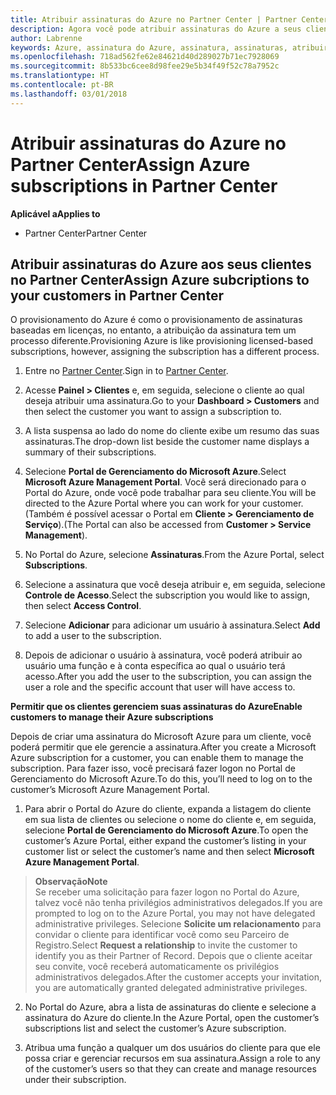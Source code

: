 ```yaml
---
title: Atribuir assinaturas do Azure no Partner Center | Partner Center
description: Agora você pode atribuir assinaturas do Azure a seus clientes no Partner Center. Você também pode habilitá-los para que eles mesmos gerenciem as assinaturas.
author: Labrenne
keywords: Azure, assinatura do Azure, assinatura, assinaturas, atribuir assinatura, gerenciar assinatura do Azure
ms.openlocfilehash: 718ad562fe62e84621d40d289027b71ec7928069
ms.sourcegitcommit: 8b533bc6cee8d98fee29e5b34f49f52c78a7952c
ms.translationtype: HT
ms.contentlocale: pt-BR
ms.lasthandoff: 03/01/2018
---
```

# <a name="assign-azure-subscriptions-in-partner-center"></a><span data-ttu-id="72daa-104">Atribuir assinaturas do Azure no Partner Center</span><span class="sxs-lookup"><span data-stu-id="72daa-104">Assign Azure subscriptions in Partner Center</span></span>

**<span data-ttu-id="72daa-105">Aplicável a</span><span class="sxs-lookup"><span data-stu-id="72daa-105">Applies to</span></span>**

-  <span data-ttu-id="72daa-106">Partner Center</span><span class="sxs-lookup"><span data-stu-id="72daa-106">Partner Center</span></span>
 
## <a name="assign-azure-subcriptions-to-your-customers-in-partner-center"></a><span data-ttu-id="72daa-107">Atribuir assinaturas do Azure aos seus clientes no Partner Center</span><span class="sxs-lookup"><span data-stu-id="72daa-107">Assign Azure subcriptions to your customers in Partner Center</span></span>

<span data-ttu-id="72daa-108">O provisionamento do Azure é como o provisionamento de assinaturas baseadas em licenças, no entanto, a atribuição da assinatura tem um processo diferente.</span><span class="sxs-lookup"><span data-stu-id="72daa-108">Provisioning Azure is like provisioning licensed-based subscriptions, however, assigning the subscription has a different process.</span></span>
 
1. <span data-ttu-id="72daa-109">Entre no [Partner Center](https://na01.safelinks.protection.outlook.com/?url=https%3A%2F%2Fpartnercenter.microsoft.com%2F&data=02%7C01%7Cv-keimag%40microsoft.com%7C6f107d2337fa483b078e08d4efba2d13%7C72f988bf86f141af91ab2d7cd011db47%7C1%7C0%7C636397030307982666&sdata=jViWaoT04hVO10MpiduZoNV95Iv%2B4RX3wpVd028RHSU%3D&reserved=0).</span><span class="sxs-lookup"><span data-stu-id="72daa-109">Sign in to [Partner Center](https://na01.safelinks.protection.outlook.com/?url=https%3A%2F%2Fpartnercenter.microsoft.com%2F&data=02%7C01%7Cv-keimag%40microsoft.com%7C6f107d2337fa483b078e08d4efba2d13%7C72f988bf86f141af91ab2d7cd011db47%7C1%7C0%7C636397030307982666&sdata=jViWaoT04hVO10MpiduZoNV95Iv%2B4RX3wpVd028RHSU%3D&reserved=0).</span></span>

2. <span data-ttu-id="72daa-110">Acesse **Painel > Clientes** e, em seguida, selecione o cliente ao qual deseja atribuir uma assinatura.</span><span class="sxs-lookup"><span data-stu-id="72daa-110">Go to your **Dashboard > Customers** and then select the customer you want to assign a subscription to.</span></span>

3. <span data-ttu-id="72daa-111">A lista suspensa ao lado do nome do cliente exibe um resumo das suas assinaturas.</span><span class="sxs-lookup"><span data-stu-id="72daa-111">The drop-down list beside the customer name displays a summary of their subscriptions.</span></span>

4. <span data-ttu-id="72daa-112">Selecione **Portal de Gerenciamento do Microsoft Azure**.</span><span class="sxs-lookup"><span data-stu-id="72daa-112">Select **Microsoft Azure Management Portal**.</span></span> <span data-ttu-id="72daa-113">Você será direcionado para o Portal do Azure, onde você pode trabalhar para seu cliente.</span><span class="sxs-lookup"><span data-stu-id="72daa-113">You will be directed to the Azure Portal where you can work for your customer.</span></span> <span data-ttu-id="72daa-114">(Também é possível acessar o Portal em **Cliente > Gerenciamento de Serviço**).</span><span class="sxs-lookup"><span data-stu-id="72daa-114">(The Portal can also be accessed from **Customer > Service Management**).</span></span>

5. <span data-ttu-id="72daa-115">No Portal do Azure, selecione **Assinaturas**.</span><span class="sxs-lookup"><span data-stu-id="72daa-115">From the Azure Portal, select **Subscriptions**.</span></span>

6. <span data-ttu-id="72daa-116">Selecione a assinatura que você deseja atribuir e, em seguida, selecione **Controle de Acesso**.</span><span class="sxs-lookup"><span data-stu-id="72daa-116">Select the subscription you would like to assign, then select **Access Control**.</span></span>

7. <span data-ttu-id="72daa-117">Selecione **Adicionar** para adicionar um usuário à assinatura.</span><span class="sxs-lookup"><span data-stu-id="72daa-117">Select **Add** to add a user to the subscription.</span></span> 

8. <span data-ttu-id="72daa-118">Depois de adicionar o usuário à assinatura, você poderá atribuir ao usuário uma função e à conta específica ao qual o usuário terá acesso.</span><span class="sxs-lookup"><span data-stu-id="72daa-118">After you add the user to the subscription, you can assign the user a role and the specific account that user will have access to.</span></span> 

**<span data-ttu-id="72daa-119">Permitir que os clientes gerenciem suas assinaturas do Azure</span><span class="sxs-lookup"><span data-stu-id="72daa-119">Enable customers to manage their Azure subscriptions</span></span>**

<span data-ttu-id="72daa-120">Depois de criar uma assinatura do Microsoft Azure para um cliente, você poderá permitir que ele gerencie a assinatura.</span><span class="sxs-lookup"><span data-stu-id="72daa-120">After you create a Microsoft Azure subscription for a customer, you can enable them to manage the subscription.</span></span> <span data-ttu-id="72daa-121">Para fazer isso, você precisará fazer logon no Portal de Gerenciamento do Microsoft Azure.</span><span class="sxs-lookup"><span data-stu-id="72daa-121">To do this, you’ll need to log on to the customer’s Microsoft Azure Management Portal.</span></span> 

1.  <span data-ttu-id="72daa-122">Para abrir o Portal do Azure do cliente, expanda a listagem do cliente em sua lista de clientes ou selecione o nome do cliente e, em seguida, selecione **Portal de Gerenciamento do Microsoft Azure**.</span><span class="sxs-lookup"><span data-stu-id="72daa-122">To open the customer’s Azure Portal, either expand the customer’s listing in your customer list or select the customer’s name and then select **Microsoft Azure Management Portal**.</span></span>
    
 >**<span data-ttu-id="72daa-123">Observação</span><span class="sxs-lookup"><span data-stu-id="72daa-123">Note</span></span>** <br> <span data-ttu-id="72daa-124">Se receber uma solicitação para fazer logon no Portal do Azure, talvez você não tenha privilégios administrativos delegados.</span><span class="sxs-lookup"><span data-stu-id="72daa-124">If you are prompted to log on to the Azure Portal, you may not have delegated administrative privileges.</span></span> <span data-ttu-id="72daa-125">Selecione **Solicite um relacionamento** para convidar o cliente para identificar você como seu Parceiro de Registro.</span><span class="sxs-lookup"><span data-stu-id="72daa-125">Select **Request a relationship** to invite the customer to identify you as their Partner of Record.</span></span> <span data-ttu-id="72daa-126">Depois que o cliente aceitar seu convite, você receberá automaticamente os privilégios administrativos delegados.</span><span class="sxs-lookup"><span data-stu-id="72daa-126">After the customer accepts your invitation, you are automatically granted delegated administrative privileges.</span></span> 

2.  <span data-ttu-id="72daa-127">No Portal do Azure, abra a lista de assinaturas do cliente e selecione a assinatura do Azure do cliente.</span><span class="sxs-lookup"><span data-stu-id="72daa-127">In the Azure Portal, open the customer’s subscriptions list and select the customer’s Azure subscription.</span></span>

3.  <span data-ttu-id="72daa-128">Atribua uma função a qualquer um dos usuários do cliente para que ele possa criar e gerenciar recursos em sua assinatura.</span><span class="sxs-lookup"><span data-stu-id="72daa-128">Assign a role to any of the customer’s users so that they can create and manage resources under their subscription.</span></span>


